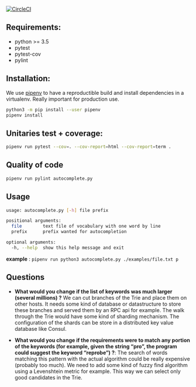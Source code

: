 [![CircleCI](https://circleci.com/gh/fmarmol/autocomplete.svg?style=svg)](https://circleci.com/gh/fmarmol/autocomplete)

## Requirements:
 - python >= 3.5
 - pytest
 - pytest-cov
 - pylint

## Installation:

We use [pipenv](https://docs.pipenv.org/en/latest/) to have a reproductible build and install dependencies in a virtualenv. Really important for production use.

```bash
python3 -m pip install --user pipenv
pipenv install
```

## Unitaries test + coverage:

```bash
pipenv run pytest --cov=. --cov-report=html --cov-report=term .
```

## Quality of code

```bash
pipenv run pylint autocomplete.py
```


## Usage

```bash
usage: autocomplete.py [-h] file prefix

positional arguments:
  file        text file of vocabulary with one word by line
  prefix      prefix wanted for autocompletion

optional arguments:
  -h, --help  show this help message and exit
```

**example** : `pipenv run python3 autocomplete.py ./examples/file.txt p`


## Questions

- **What would you change if the list of keywords was much larger (several millions) ?**
We can cut branches of the Trie and place them on other hosts. It needs some kind of database or datastructure to store these branches and served them by an RPC api for example.
The walk through the Trie would have some kind of sharding mechanism. The configuration of the shards can be store in a distributed key value database like Consul.

- **What would you change if the requirements were to match any portion of the
keywords (for example, given the string “pro”, the program could suggest the
keyword “reprobe”) ?**:
The search of words matching this pattern with the actual algorithm could be really expensive (probably too much). We need to add some kind of fuzzy find algorithm using a Levenshtein metric for example. This way we can select only good candidates in the Trie.

